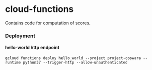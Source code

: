 # cloud-functions
Contains code for computation of scores.


### Deployment

#### hello-world http endpoint

```
gcloud functions deploy hello_world --project project-coswara --runtime python37 --trigger-http --allow-unauthenticated
```
